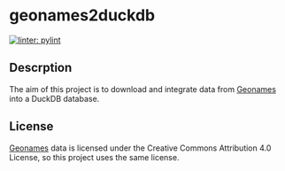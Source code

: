 # geonames2duckdb

[![linter: pylint](https://img.shields.io/badge/linting-pylint-yellowgreen)](https://github.com/pylint-dev/pylint)

## Descrption

The aim of this project is to download and integrate data from [Geonames](https://www.geonames.org/) into a DuckDB database.

## License

[Geonames](https://www.geonames.org/) data is licensed under the Creative Commons Attribution 4.0 License, so this project uses the same license.
